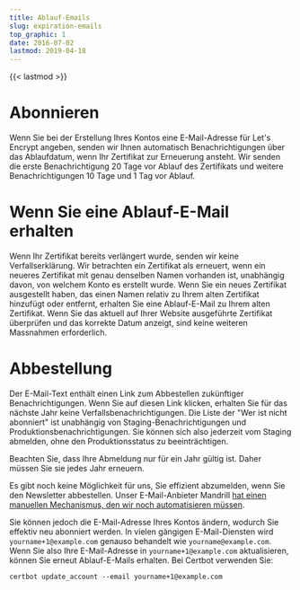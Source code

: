 ```yaml
---
title: Ablauf-Emails
slug: expiration-emails
top_graphic: 1
date: 2016-07-02
lastmod: 2019-04-18
---
```


{{< lastmod >}}

# Abonnieren

Wenn Sie bei der Erstellung Ihres Kontos eine E-Mail-Adresse für Let's Encrypt angeben, senden wir Ihnen automatisch Benachrichtigungen über das Ablaufdatum, wenn Ihr Zertifikat zur Erneuerung ansteht. Wir senden die erste Benachrichtigung 20 Tage vor Ablauf des Zertifikats und weitere Benachrichtigungen 10 Tage und 1 Tag vor Ablauf.

# Wenn Sie eine Ablauf-E-Mail erhalten

Wenn Ihr Zertifikat bereits verlängert wurde, senden wir keine Verfallserklärung. Wir betrachten ein Zertifikat als erneuert, wenn ein neueres Zertifikat mit genau denselben Namen vorhanden ist, unabhängig davon, von welchem Konto es erstellt wurde.
Wenn Sie ein neues Zertifikat ausgestellt haben, das einen Namen relativ zu Ihrem alten Zertifikat hinzufügt oder entfernt, erhalten Sie eine Ablauf-E-Mail zu Ihrem alten Zertifikat.
Wenn Sie das aktuell auf Ihrer Website ausgeführte Zertifikat überprüfen und das korrekte Datum anzeigt, sind keine weiteren Massnahmen erforderlich.

# Abbestellung

Der E-Mail-Text enthält einen Link zum Abbestellen zukünftiger Benachrichtigungen. Wenn Sie auf diesen Link klicken, erhalten Sie für das nächste Jahr keine Verfallsbenachrichtigungen.
Die Liste der "Wer ist nicht abonniert" ist unabhängig von Staging-Benachrichtigungen und Produktionsbenachrichtigungen. Sie können sich also jederzeit vom Staging abmelden, ohne den Produktionsstatus zu beeinträchtigen.

Beachten Sie, dass Ihre Abmeldung nur für ein Jahr gültig ist. Daher müssen Sie sie jedes Jahr erneuern.

Es gibt noch keine Möglichkeit für uns, Sie effizient abzumelden, wenn Sie den Newsletter abbestellen. Unser E-Mail-Anbieter Mandrill [hat einen manuellen Mechanismus, den wir noch automatisieren müssen](https://mandrill.zendesk.com/hc/en-us/articles/205582947-About-Unsubscribes).

Sie können jedoch die E-Mail-Adresse Ihres Kontos ändern, wodurch Sie effektiv neu abonniert werden. In vielen gängigen E-Mail-Diensten wird `yourname+1@example.com` genauso behandelt wie `yourname@example.com`. Wenn Sie also Ihre E-Mail-Adresse in `yourname+1@example.com` aktualisieren, können Sie erneut Ablauf-E-Mails erhalten. Bei Certbot verwenden Sie:

`certbot update_account --email yourname+1@example.com`
